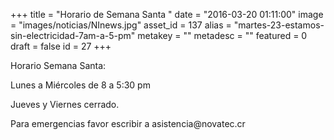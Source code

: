 +++
title = "Horario de Semana Santa "
date = "2016-03-20 01:11:00"
image = "images/noticias/NInews.jpg"
asset_id = 137
alias = "martes-23-estamos-sin-electricidad-7am-a-5-pm"
metakey = ""
metadesc = ""
featured = 0
draft = false
id = 27
+++
<p>Horario Semana Santa:</p>
<p>Lunes a Miércoles de 8 a 5:30 pm</p>
<p>Jueves y Viernes cerrado.</p>
<p>Para emergencias favor escribir a asistencia@novatec.cr </p>
<!--more-->
